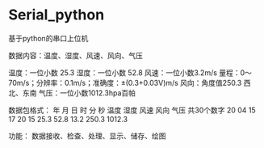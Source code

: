 # Serial_python
基于python的串口上位机

数据内容：温度、湿度、风速、风向、气压

温度：一位小数 25.3
湿度：一位小数 52.8
风速：一位小数3.2m/s
量程：0～70m/s；分辨率：0.1m/s；准确度：±(0.3+0.03V)m/s
风向：角度值250.3   西北、东南
气压：一位小数1012.3hpa百帕

数据包格式：
年 月 日 时 分 秒 温度 湿度 风速 风向  气压  共30个数字
20 04 15 17 20 15 25.3 52.8 13.2  250.3 1012.3 


功能：
数据接收、检查、处理、显示、储存、绘图

